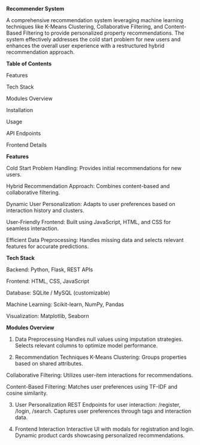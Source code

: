 **Recommender System**

A comprehensive recommendation system leveraging machine learning techniques like K-Means Clustering, Collaborative Filtering, and Content-Based Filtering to provide personalized property recommendations. The system effectively addresses the cold start problem for new users and enhances the overall user experience with a restructured hybrid recommendation approach.


**Table of Contents**

Features

Tech Stack

Modules Overview

Installation

Usage

API Endpoints

Frontend Details


**Features**

Cold Start Problem Handling: Provides initial recommendations for new users.

Hybrid Recommendation Approach: Combines content-based and collaborative filtering.

Dynamic User Personalization: Adapts to user preferences based on interaction history and clusters.

User-Friendly Frontend: Built using JavaScript, HTML, and CSS for seamless interaction.

Efficient Data Preprocessing: Handles missing data and selects relevant features for accurate predictions.


**Tech Stack**

Backend: Python, Flask, REST APIs

Frontend: HTML, CSS, JavaScript

Database: SQLite / MySQL (customizable)

Machine Learning: Scikit-learn, NumPy, Pandas

Visualization: Matplotlib, Seaborn


**Modules Overview**

1. Data Preprocessing
Handles null values using imputation strategies.
Selects relevant columns to optimize model performance.

2. Recommendation Techniques
K-Means Clustering: Groups properties based on shared attributes.

Collaborative Filtering: Utilizes user-item interactions for recommendations.

Content-Based Filtering: Matches user preferences using TF-IDF and cosine similarity.

3. User Personalization
REST Endpoints for user interaction: /register, /login, /search.
Captures user preferences through tags and interaction data.

4. Frontend Interaction
Interactive UI with modals for registration and login.
Dynamic product cards showcasing personalized recommendations.
